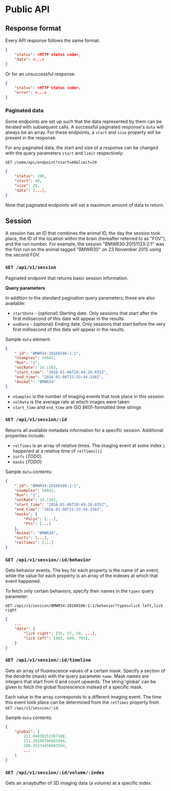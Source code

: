 # Public API

## Response format

Every API response follows the same format:

```json
{
    "status": <HTTP status code>,
    "data": <...>
}
```

Or for an unsuccessful response:

```json
{
    "status": <HTTP status code>,
    "error": <...>
}

```

### Paginated data

Some endpoints are set up such that the data represented by them can be iterated with subsequent calls. A successful paginated response's `data` will always be an array. For these endpoints, a `start` and `size` property will be present in the response.

For any paginated data, the start and size of a response can be changed with the query parameters `start` and `limit` respectively:

```
GET /some/api/endpoint?start=40&limit=20
```

```json
{
    "status": 200,
    "start": 40,
    "size": 20,
    "data": [...],
}
```

Note that paginated endpoints will set a maximum amount of data to return.

## Session

A session has an ID that combines the animal ID, the day the session took place, the ID of the location within the brain (hereafter referred to as "FOV"), and the run number. For example, the session "BMWR30:20151123:2:1" was the first run on the animal tagged "BMWR30" on 23 November 2015 using the second FOV.

### `GET /api/v1/session`

Paginated endpoint that returns basic session information.

**Query parameters**

In addition to the standard pagination query parameters, these are also available:

 - `startDate` - (optional) Starting date. Only sessions that start after the first millisecond of this date will appear in the results.
 - `endDate` - (optional) Ending date. Only sessions that start before the very first millisecond of this date will appear in the results.

Sample `data` element:

```json
{
    "_id": "BMWR34:20160106:1:1",
    "nSamples": 54645,
    "Run": "1",
    "volRate": 14.1163,
    "start_time": "2016-01-06T20:49:20.035Z",
    "end_time": "2016-01-06T21:53:44.338Z",
    "Animal": "BMWR34"
}
```

 - `nSamples` is the number of imaging events that took place in this session
 - `volRate` is the average rate at which images were taken
 - `start_time` and `end_time` are ISO 8601-formatted time strings

### `GET /api/v1/session/:id`

Returns all available metadata information for a specific session. Additional properties include:

 - `relTimes` is an array of relative times. The imaging event at some index `i` happened at a relative time of `relTimes[i]`
 - `surfs` (*TODO*)
 - `masks` (*TODO*)

Sample `data` contents:

```json
{
    "_id": "BMWR34:20160106:1:1",
    "nSamples": 54645,
    "Run": "1",
    "volRate": 14.1163,
    "start_time": "2016-01-06T20:49:20.035Z",
    "end_time": "2016-01-06T21:53:44.338Z",
    "masks": {
        "Polys": [...],
        "Pts": [...]
    },
    "Animal": "BMWR34",
    "surfs": [...],
    "relTimes": [...]
}
```

### `GET /api/v1/session/:id/behavior`

Gets behavior events. The key for each property is the name of an event, while the value for each property is an array of the indexes at which that event happened.

To fetch only certain behaviors, specify their names in the `types` query parameter:

```
GET /api/v1/session/BMWR34:20160106:1:1/behavior?types=lick left,lick right
```

```json
{
    ...
    "data": {
        "lick right": [55, 57, 58, ...],
        "lick left": [483, 699, 701],
    }
}
```

### `GET /api/v1/session/:id/timeline`

Gets an array of fluorescence values of a certain mask. Specify a section of the dendrite (mask) with the query parameter `name`. Mask names are integers that start from 0 and count upwards. The string 'global' can be given to fetch the global fluorescence instead of a specific mask.

Each value in the array corresponds to a different imaging event. The time this event took place can be determined from the `relTimes` property from `GET /api/v1/session/:id`.

Sample `data` contents:

```json
{
    "global": [
        211.84030151367188,
        211.39280700683594,
        209.35374450683594,
        ...
    ]
}
```

### `GET /api/v1/session/:id/volume/:index`

Gets an arraybuffer of 3D imaging data (a volume) at a specific index.
